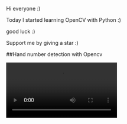 Hi everyone :)

Today I started learning OpenCV with Python :)

good luck :)

Support me by giving a star :)


##Hand number detection with Opencv

 ![alt - Github](https://github.com/m-mahdi-sangtarash/open_cv_training/blob/main/hand-number-detection-output.avi)